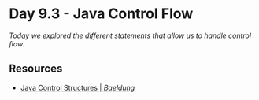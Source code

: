 # Day 9.3 - Java Control Flow 

_Today we explored the different statements that allow us to handle control flow._

## Resources

- [Java Control Structures | *Baeldung*](https://www.baeldung.com/java-control-structures) 